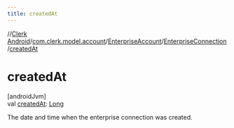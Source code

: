 ```yaml
---
title: createdAt
---
```

//[Clerk Android](../../../../index.html)/[com.clerk.model.account](../../index.html)/[EnterpriseAccount](../index.html)/[EnterpriseConnection](index.html)/[createdAt](created-at.html)



# createdAt



[androidJvm]\
val [createdAt](created-at.html): [Long](https://kotlinlang.org/api/latest/jvm/stdlib/kotlin-stdlib/kotlin/-long/index.html)



The date and time when the enterprise connection was created.





